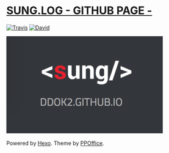 # [SUNG.LOG - GITHUB PAGE -](https://ddok2.github.io)
[![Travis](https://img.shields.io/travis/ddok2/gitblog.svg?style=flat-square)](https://travis-ci.org/ddok2/gitblog)
[![David](https://img.shields.io/david/ddok2/gitblog.svg?style=flat-square)](https://david-dm.org/ddok2/gitblog)

[![](source/images/sung-opengraph-image.png)](https://ddok2.github.io)



Powered by [Hexo](http://hexo.io/). Theme by [PPOffice](http://github.com/ppoffice).